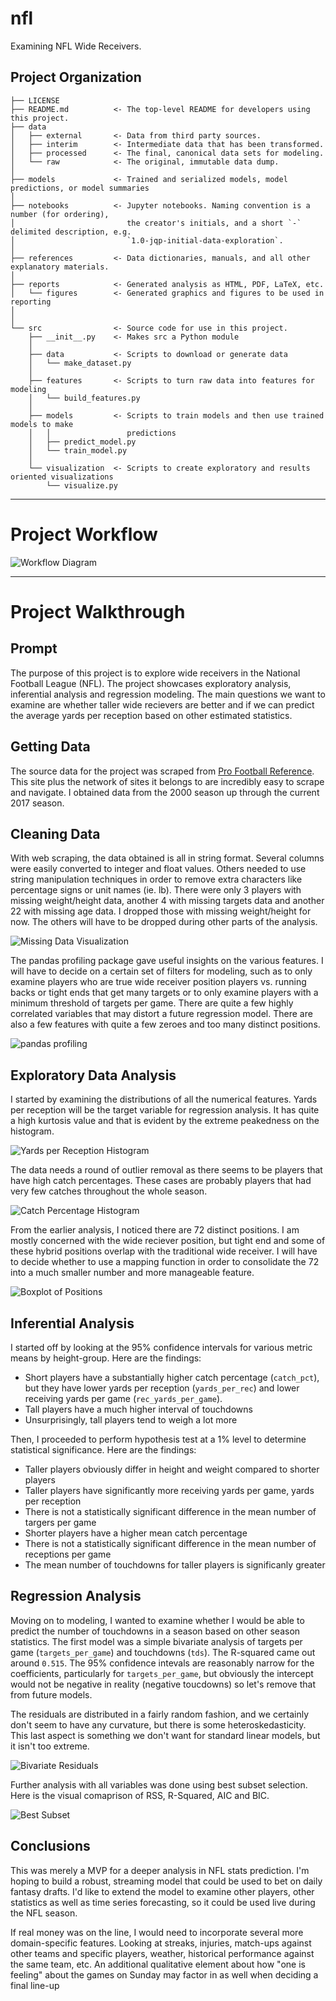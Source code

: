 nfl
==============================

Examining NFL Wide Receivers.

Project Organization
------------

    ├── LICENSE
    ├── README.md          <- The top-level README for developers using this project.
    ├── data
    │   ├── external       <- Data from third party sources.
    │   ├── interim        <- Intermediate data that has been transformed.
    │   ├── processed      <- The final, canonical data sets for modeling.
    │   └── raw            <- The original, immutable data dump.
    │
    ├── models             <- Trained and serialized models, model predictions, or model summaries
    │
    ├── notebooks          <- Jupyter notebooks. Naming convention is a number (for ordering),
    │                         the creator's initials, and a short `-` delimited description, e.g.
    │                         `1.0-jqp-initial-data-exploration`.
    │
    ├── references         <- Data dictionaries, manuals, and all other explanatory materials.
    │
    ├── reports            <- Generated analysis as HTML, PDF, LaTeX, etc.
    │   └── figures        <- Generated graphics and figures to be used in reporting
    │
    │
    └── src                <- Source code for use in this project.
        ├── __init__.py    <- Makes src a Python module
        │
        ├── data           <- Scripts to download or generate data
        │   └── make_dataset.py
        │
        ├── features       <- Scripts to turn raw data into features for modeling
        │   └── build_features.py
        │
        ├── models         <- Scripts to train models and then use trained models to make
        │   │                 predictions
        │   ├── predict_model.py
        │   └── train_model.py
        │
        └── visualization  <- Scripts to create exploratory and results oriented visualizations
            └── visualize.py


--------
# Project Workflow

![Workflow Diagram](reports/figures/regression_workflow.png)

--------

# Project Walkthrough

## Prompt

The purpose of this project is to explore wide receivers in the National Football League (NFL). The project showcases exploratory analysis, inferential analysis and regression modeling. The main questions we want to examine are whether taller wide recievers are better and if we can predict the average yards per reception based on other estimated statistics.

## Getting Data

The source data for the project was scraped from [Pro Football Reference](https://www.pro-football-reference.com/years). This site plus the network of sites it belongs to are incredibly easy to scrape and navigate. I obtained data from the 2000 season up through the current 2017 season.

## Cleaning Data

With web scraping, the data obtained is all in string format. Several columns were easily converted to integer and float values. Others needed to use string manipulation techniques in order to remove extra characters like percentage signs or unit names (ie. lb). There were only 3 players with missing weight/height data, another 4 with missing targets data and another 22 with missing age data. I dropped those with missing weight/height for now. The others will have to be dropped during other parts of the analysis.

![Missing Data Visualization](reports/figures/missing_data.png)

The pandas profiling package gave useful insights on the various features. I will have to decide on a certain set of filters for modeling, such as to only examine players who are true wide receiver position players vs. running backs or tight ends that get many targets or to only examine players with a minimum threshold of targets per game. There are quite a few highly correlated variables that may distort a future regression model. There are also a few features with quite a few zeroes and too many distinct positions.

![pandas profiling](reports/figures/pandas_profiling.png)

## Exploratory Data Analysis

I started by examining the distributions of all the numerical features. Yards per reception will be the target variable for regression analysis. It has quite a high kurtosis value and that is evident by the extreme peakedness on the histogram.

![Yards per Reception Histogram](reports/figures/yards_per_rec_hist.png)

The data needs a round of outlier removal as there seems to be players that have high catch percentages. These cases are probably players that had very few catches throughout the whole season.

![Catch Percentage Histogram](reports/figures/catch_pct_hist.png)

From the earlier analysis, I noticed there are 72 distinct positions. I am mostly concerned with the wide reciever position, but tight end and some of these hybrid positions overlap with the traditional wide receiver. I will have to decide whether to use a mapping function in order to consolidate the 72 into a much smaller number and more manageable feature.

![Boxplot of Positions](reports/figures/boxplot_by_position.png)

## Inferential Analysis

I started off by looking at the 95% confidence intervals for various metric means by height-group. Here are the findings:

- Short players have a substantially higher catch percentage (`catch_pct`), but they have lower yards per reception (`yards_per_rec`) and lower receiving yards per game (`rec_yards_per_game`).
- Tall players have a much higher interval of touchdowns
- Unsurprisingly, tall players tend to weigh a lot more

Then, I proceeded to perform hypothesis test at a 1% level to determine statistical significance. Here are the findings:

- Taller players obviously differ in height and weight compared to shorter players
- Taller players have significantly more receiving yards per game, yards per reception
- There is not a statistically significant difference in the mean number of targers per game
- Shorter players have a higher mean catch percentage
- There is not a statistically significant difference in the mean number of receptions per game
- The mean number of touchdowns for taller players is significanly greater

## Regression Analysis

Moving on to modeling, I wanted to examine whether I would be able to predict the number of touchdowns in a season based on other season statistics. The first model was a simple bivariate analysis of targets per game (`targets_per_game`) and touchdowns (`tds`). The R-squared came out around `0.515`. The 95% confidence intevals are reasonably narrow for the coefficients, particularly for `targets_per_game`, but obviously the intercept would not be negative in reality (negative toucdowns) so let's remove that from future models.

The residuals are distributed in a fairly random fashion, and we certainly don't seem to have any curvature, but there is some heteroskedasticity. This last aspect is something we don't want for standard linear models, but it isn't too extreme.

![Bivariate Residuals](reports/figures/residuals.png)

Further analysis with all variables was done using best subset selection. Here is the visual comaprison of RSS, R-Squared, AIC and BIC.

![Best Subset](reports/figures/best_subset.png)

## Conclusions

This was merely a MVP for a deeper analysis in NFL stats prediction. I'm hoping to build a robust, streaming model that could be used to bet on daily fantasy drafts. I'd like to extend the model to examine other players, other statistics as well as time series forecasting, so it could be used live during the NFL season.

If real money was on the line, I would need to incorporate several more domain-specific features. Looking at streaks, injuries, match-ups against other teams and specific players, weather, historical performance against the same team, etc. An additional qualitative element about how "one is feeling" about the games on Sunday may factor in as well when deciding a final line-up
